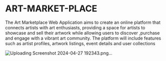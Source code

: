 # ART-MARKET-PLACE
The Art Marketplace Web Application aims to create an online platform that connects artists with art enthusiasts, 
providing a space for artists to showcase and sell their artwork while allowing users to discover ,purchase and engage 
with a vibrant art community. The platform will include features such as artist profiles, artwork listings, event details and 
user collections

![Uploading Screenshot 2024-04-27 192343.png…]()
